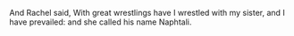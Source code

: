 And Rachel said, With great wrestlings have I wrestled with my sister, and I have prevailed: and she called his name Naphtali.
